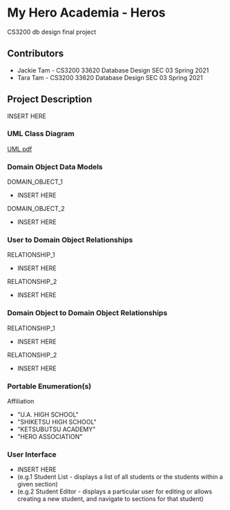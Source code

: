 # My Hero Academia - Heros
CS3200 db design final project

## Contributors
* Jackie Tam - CS3200 33620 Database Design SEC 03 Spring 2021
* Tara Tam - CS3200 33620 Database Design SEC 03 Spring 2021

## Project Description
INSERT HERE

### UML Class Diagram
[UML pdf](db_design_final_project_UML.pdf)

### Domain Object Data Models
DOMAIN_OBJECT_1
* INSERT HERE

DOMAIN_OBJECT_2
* INSERT HERE

### User to Domain Object Relationships
RELATIONSHIP_1
* INSERT HERE

RELATIONSHIP_2
* INSERT HERE

### Domain Object to Domain Object Relationships
RELATIONSHIP_1
* INSERT HERE

RELATIONSHIP_2
* INSERT HERE

### Portable Enumeration(s)
Affiliation
* "U.A. HIGH SCHOOL"
* "SHIKETSU HIGH SCHOOL"
* "KETSUBUTSU ACADEMY"
* "HERO ASSOCIATION"

### User Interface
* INSERT HERE
* (e.g.1 Student List - displays a list of all students or the students within a given section)
* (e.g.2 Student Editor - displays a particular user for editing or allows creating a new student, and navigate to sections for that student)
